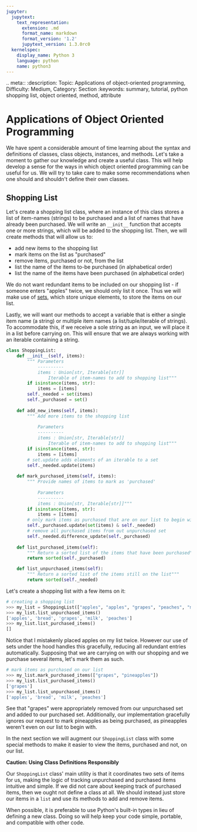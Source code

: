 ```yaml
---
jupyter:
  jupytext:
    text_representation:
      extension: .md
      format_name: markdown
      format_version: '1.2'
      jupytext_version: 1.3.0rc0
  kernelspec:
    display_name: Python 3
    language: python
    name: python3
---
```


<!-- #raw {"raw_mimetype": "text/restructuredtext"} -->
.. meta::
   :description: Topic: Applications of object-oriented programming, Difficulty: Medium, Category: Section
   :keywords: summary, tutorial, python shopping list, object oriented, method, attribute
<!-- #endraw -->

# Applications of Object Oriented Programming

We have spent a considerable amount of time learning about the syntax and definitions of classes, class objects, instances, and methods. Let's take a moment to gather our knowledge and create a useful class. This will help develop a sense for the ways in which object oriented programming can be useful for us. We will try to take care to make some recommendations when one should and shouldn't define their own classes. 


## Shopping List
Let's create a shopping list class, where an instance of this class stores a list of item-names (strings) to be purchased and a list of names that have already been purchased. We will write an `__init__` function that accepts one or more strings, which will be added to the shopping list. Then, we will create methods that will allow us to:

- add new items to the shopping list
- mark items on the list as "purchased"
- remove items, purchased or not, from the list
- list the name of the items to-be purchased (in alphabetical order)
- list the name of the items have been purchased (in alphabetical order)

We do not want redundant items to be included on our shopping list - if someone enters "apples" twice, we should only list it once. Thus we will make use of [sets](http://www.pythonlikeyoumeanit.com/Module2_EssentialsOfPython/DataStructures_III_Sets_and_More.html#The-%E2%80%9CSet%E2%80%9D-Data-Structure), which store unique elements, to store the items on our list.

Lastly, we will want our methods to accept a variable that is either a single item name (a string) or multiple item names (a list/tuple/iterable of strings). To accommodate this, if we receive a sole string as an input, we will place it in a list before carrying on. This will ensure that we are always working with an iterable containing a string.


<!-- #region -->

```python
class ShoppingList:
    def __init__(self, items):
        """ Parameters
            ----------
            items : Union[str, Iterable[str]]
                Iterable of item-names to add to shopping list"""
        if isinstance(items, str):
            items = [items]
        self._needed = set(items)
        self._purchased = set()
    
    def add_new_items(self, items):
        """ Add more items to the shopping list 
            
            Parameters
            ----------
            items : Union[str, Iterable[str]]
                Iterable of item-names to add to shopping list"""
        if isinstance(items, str):
            items = [items]
        # set.update adds elements of an iterable to a set  
        self._needed.update(items) 
        
    def mark_purchased_items(self, items):
        """ Provide names of items to mark as 'purchased' 
            
            Parameters
            ----------
            items : Union[str, Iterable[str]]"""
        if isinstance(items, str):
            items = [items]
        # only mark items as purchased that are on our list to begin with
        self._purchased.update(set(items) & self._needed)
        # remove all purchased items from out unpurchased set
        self._needed.difference_update(self._purchased)
    
    def list_purchased_items(self):
        """ Return a sorted list of the items that have been purchased"""
        return sorted(self._purchased)

    def list_unpurchased_items(self):
        """ Return a sorted list of the items still on the list"""
        return sorted(self._needed)
```

<!-- #endregion -->
<!-- #region -->
Let's create a shopping list with a few items on it:

```python
# creating a shopping list
>>> my_list = ShoppingList(["apples", "apples", "grapes", "peaches", "milk", "bread"])
>>> my_list.list_unpurchased_items()
['apples', 'bread', 'grapes', 'milk', 'peaches']
>>> my_list.list_purchased_items()
[]
```

Notice that I mistakenly placed apples on my list twice. However our use of sets under the hood handles this gracefully, reducing all redundant entries automatically. Supposing that we are carrying on with our shopping and we purchase several items, let's mark them as such.

```python
# mark items as purchased on our list
>>> my_list.mark_purchased_items(["grapes", "pineapples"])
>>> my_list.list_purchased_items()
['grapes']
>>> my_list.list_unpurchased_items()
['apples', 'bread', 'milk', 'peaches']
```

See that "grapes" were appropriately removed from our unpurchased set and added to our purchased set. Additionally, our implementation gracefully ignores our request to mark pineapples as being purchased, as pineapples weren't even on our list to begin with.

In the next section we will augment our `ShoppingList` class with some special methods to make it easier to view the items, purchased and not, on our list.
<!-- #endregion -->

<div class="alert alert-warning">

**Caution: Using Class Definitions Responsibly**

Our `ShoppingList` class' main utility is that it coordinates two sets of items for us, making the logic of tracking unpurchased and purchased items intuitive and simple. If we did not care about keeping track of purchased items, then we ought not define a class at all. We should instead just store our items in a `list` and use its methods to add and remove items. 

When possible, it is preferable to use Python's built-in types in lieu of defining a new class. Doing so will help keep your code simple, portable, and compatible with other code.

</div>
